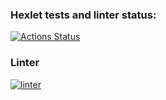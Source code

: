 ### Hexlet tests and linter status:
[![Actions Status](https://github.com/Liudmila198/frontend-project-11/actions/workflows/hexlet-check.yml/badge.svg)](https://github.com/Liudmila198/frontend-project-11/actions)

### Linter
[![linter](https://github.com/Liudmila198/frontend-project-11/actions/workflows/ci.yml/badge.svg)](https://github.com/Liudmila198/frontend-project-11/actions/workflows/ci.yml)